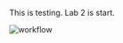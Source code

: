 This is testing.
Lab 2 is start.

![workflow](https://github.com/PaPaMyintAung03/sem1/actions/workflows/main.yml/badge.svg)
